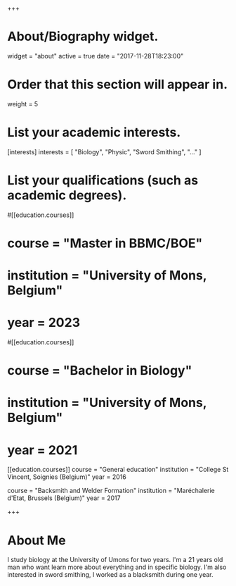 +++
# About/Biography widget.
widget = "about"
active = true
date = "2017-11-28T18:23:00"

# Order that this section will appear in.
weight = 5

# List your academic interests.
[interests]
  interests = [
    "Biology",
    "Physic",
    "Sword Smithing",
    "..."
  ]

# List your qualifications (such as academic degrees).
#[[education.courses]]
#  course = "Master in BBMC/BOE"
#  institution = "University of Mons, Belgium"
#  year = 2023

#[[education.courses]]
#  course = "Bachelor in Biology"
#  institution = "University of Mons, Belgium"
#  year = 2021

[[education.courses]]
  course = "General education"
  institution = "College St Vincent, Soignies (Belgium)"
  year = 2016

  course = "Backsmith and Welder Formation"
  institution = "Maréchalerie d'Etat, Brussels (Belgium)"
  year = 2017

+++

# About Me

I study biology at the University of Umons for two years.
I'm a 21 years old man who want learn more about everything and in specific biology. 
I'm also interested in sword smithing, I worked as a blacksmith during one year.
